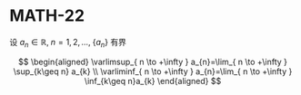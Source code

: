 # MATH-22

设 $a_{n}\in \mathbb{R},\;n=1,2,\dots,\;\{ a_{n} \}$ 有界

$$
\begin{aligned}
\varlimsup_{ n \to +\infty } a_{n}=\lim_{ n \to +\infty } \sup_{k\geq n} a_{k} \\
\varliminf_{ n \to +\infty } a_{n}=\lim_{ n \to +\infty } \inf_{k\geq n}a_{k}
\end{aligned}
$$